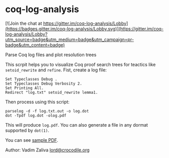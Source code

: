 # coq-log-analysis

[![Join the chat at https://gitter.im/coq-log-analysis/Lobby](https://badges.gitter.im/coq-log-analysis/Lobby.svg)](https://gitter.im/coq-log-analysis/Lobby?utm_source=badge&utm_medium=badge&utm_campaign=pr-badge&utm_content=badge)

Parse Coq log files and plot resolution trees

This scrpit helps you to visualize Coq proof search trees for teactics
like `setoid_rewrite` and `refine`. Fist, create a log file:

    Set Typeclasses Debug .
    Set Typeclasses Debug Verbosity 2.
    Set Printing All.
    Redirect "log.txt" setoid_rewrite lemma1.


Then process using this script:

    parselog -d -f log.txt.out -o log.dot
    dot -Tpdf log.dot -olog.pdf


This will produce `log.pdf`. You can also generate a file in any
dormat supported by `dot(1)`.

You can see [sample PDF](samples/samplepdf.pdf).

Author: Vadim Zaliva lord@crocodile.org
